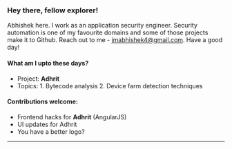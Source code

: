 ### Hey there, fellow explorer! 

Abhishek here. I work as an application security engineer. Security automation is one of my favourite domains and some of those projects make it to Github. Reach out to me - jmabhishek4@gmail.com. Have a good day!

#### What am I upto these days?

- Project: __Adhrit__
- Topics: 1. Bytecode analysis 
          2. Device farm detection techniques

#### Contributions welcome:

* Frontend hacks for __Adhrit__ (AngularJS)
* UI updates for Adhrit
* You have a better logo? 

---

[](https://github-readme-stats.vercel.app/api?username=abhi-r3v0)
